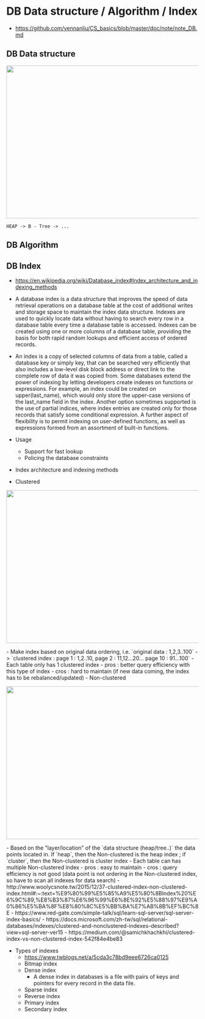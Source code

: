 # DB Data structure / Algorithm / Index
- https://github.com/yennanliu/CS_basics/blob/master/doc/note/note_DB.md

## DB Data structure
<p align="center"><img src ="https://github.com/yennanliu/DE-100-days/blob/master/de100days/day_27/db_storage_structure.jpg" width="800" height="400"></p>

```
HEAP -> B - Tree -> ...
```

## DB Algorithm

## DB Index
- https://en.wikipedia.org/wiki/Database_index#Index_architecture_and_indexing_methods
- A database index is a data structure that improves the speed of data retrieval operations on a database table at the cost of additional writes and storage space to maintain the index data structure. Indexes are used to quickly locate data without having to search every row in a database table every time a database table is accessed. Indexes can be created using one or more columns of a database table, providing the basis for both rapid random lookups and efficient access of ordered records.
- An index is a copy of selected columns of data from a table, called a database key or simply key, that can be searched very efficiently that also includes a low-level disk block address or direct link to the complete row of data it was copied from. Some databases extend the power of indexing by letting developers create indexes on functions or expressions. For example, an index could be created on upper(last_name), which would only store the upper-case versions of the last_name field in the index. Another option sometimes supported is the use of partial indices, where index entries are created only for those records that satisfy some conditional expression. A further aspect of flexibility is to permit indexing on user-defined functions, as well as expressions formed from an assortment of built-in functions.

- Usage 
	- Support for fast lookup
	- Policing the database constraints

- Index architecture and indexing methods
- Clustered
<p align="center"><img src ="https://github.com/yennanliu/DE-100-days/blob/master/de100days/day_27/clustered_index.jpg" width="800" height="400"></p>
 - Make index based on original data ordering, i.e. `original data : 1,2,3..100` -> `clustered index : page 1 : 1,2..10, page 2 : 11,12...20... page 10 : 91...100`
 - Each table only has 1 clustered index
 - pros : better query efficiency with this type of index
 - cros : hard to maintain (if new data coming, the index has to be rebalanced/updated)
- Non-clustered
<p align="center"><img src ="https://github.com/yennanliu/DE-100-days/blob/master/de100days/day_27/non-cluster_index.png" width="800" height="400"></p>
 - Based on the "layer/location" of the `data structure (heap/tree..)` the data points located in. If `heap`, then the Non-clustered is the heap index ; if `cluster`, then the Non-clustered is cluster index
 - Each table can has multiple Non-clustered index
 - pros : easy to maintain
 - cros : query efficiency is not good (data point is not ordering in the Non-clustered index, so have to scan all indexes for data search)
- http://www.woolycsnote.tw/2015/12/37-clustered-index-non-clustered-index.html#:~:text=%E9%80%99%E5%85%A9%E5%80%8BIndex%20%E6%9C%89,%E8%B3%87%E6%96%99%E6%8E%92%E5%88%97%E9%A0%86%E5%BA%8F%E8%80%8C%E5%BB%BA%E7%AB%8B%EF%BC%8E
- https://www.red-gate.com/simple-talk/sql/learn-sql-server/sql-server-index-basics/
- https://docs.microsoft.com/zh-tw/sql/relational-databases/indexes/clustered-and-nonclustered-indexes-described?view=sql-server-ver15
- https://medium.com/@samichkhachkhi/clustered-index-vs-non-clustered-index-542f84e4be83

- Types of indexes
	- https://www.twblogs.net/a/5cda3c78bd9eee6726ca0125
	- Bitmap index
	- Dense index
		- A dense index in databases is a file with pairs of keys and pointers for every record in the data file.
	- Sparse index
	- Reverse index
	- Primary index
	- Secondary index
